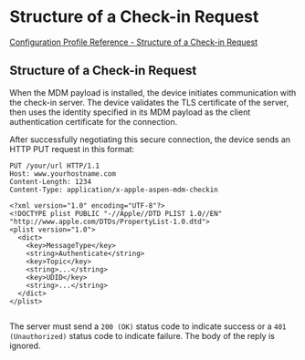 # Structure of a Check-in Request

 [Configuration Profile Reference - Structure of a Check-in Request](https://developer.apple.com/library/content/documentation/Miscellaneous/Reference/MobileDeviceManagementProtocolRef/2-MDM_Check_In_Protocol/MDM_Check_In_Protocol..html#//apple_ref/doc/uid/TP40017387-CH4-SW3)  
  

## Structure of a Check-in Request
  

When the MDM payload is installed, the device initiates communication with the check-in server. The device validates the TLS certificate of the server, then uses the identity specified in its MDM payload as the client authentication certificate for the connection.  

After successfully negotiating this secure connection, the device sends an HTTP PUT request in this format:  

```
PUT /your/url HTTP/1.1
Host: www.yourhostname.com
Content-Length: 1234
Content-Type: application/x-apple-aspen-mdm-checkin
 
<?xml version="1.0" encoding="UTF-8"?>
<!DOCTYPE plist PUBLIC "-//Apple//DTD PLIST 1.0//EN" "http://www.apple.com/DTDs/PropertyList-1.0.dtd">
<plist version="1.0">
  <dict>
    <key>MessageType</key>
    <string>Authenticate</string>
    <key>Topic</key>
    <string>...</string>
    <key>UDID</key>
    <string>...</string>
  </dict>
</plist>
 
```  

The server must send a `200 (OK)` status code to indicate success or a `401 (Unauthorized)` status code to indicate failure. The body of the reply is ignored.